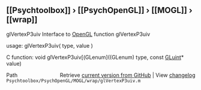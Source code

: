 ## [[Psychtoolbox]] &#8250; [[PsychOpenGL]] &#8250; [[MOGL]] &#8250; [[wrap]]

glVertexP3uiv  Interface to [OpenGL](OpenGL) function glVertexP3uiv  
  
usage:  glVertexP3uiv( type, value )  
  
C function:  void glVertexP3uiv[(GLenum]((GLenum) type, const [GLuint](GLuint)\* value)  




<div class="code_header" style="text-align:right;">
  <span style="float:left;">Path&nbsp;&nbsp;</span> <span class="counter">Retrieve <a href=
  "https://raw.github.com/Psychtoolbox-3/Psychtoolbox-3/beta/Psychtoolbox/PsychOpenGL/MOGL/wrap/glVertexP3uiv.m">current version from GitHub</a> | View <a href=
  "https://github.com/Psychtoolbox-3/Psychtoolbox-3/commits/beta/Psychtoolbox/PsychOpenGL/MOGL/wrap/glVertexP3uiv.m">changelog</a></span>
</div>
<div class="code">
  <code>Psychtoolbox/PsychOpenGL/MOGL/wrap/glVertexP3uiv.m</code>
</div>

